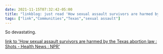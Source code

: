 ```yaml
---
date: 2021-11-15T07:32:42-05:00
title: "linkblog: just read 'How sexual assault survivors are harmed by the Texas abortion law : Shots - Health News : NPR'"
tags: ["link","Communities","Texas","sexual assault"]
---
```

So devastating.
 
[link to 'How sexual assault survivors are harmed by the Texas abortion law : Shots - Health News : NPR'](https://www.npr.org/sections/health-shots/2021/11/15/1054710917/texas-abortion-law-harm-sexual-assault-survivors)
